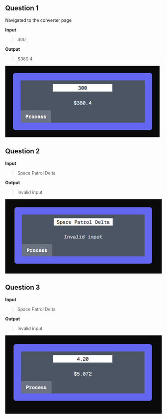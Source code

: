## Question 1
Navigated to the converter page

**Input**
> 300

**Output**
> $380.4

![Image of results showing input of "300" converter to "$380.4"](Question1.png)

## Question 2

**Input**
> Space Patrol Delta

**Output**
> Invalid input

![Image of results showing input of "Space Patrol Delta" causing an error "Invalid Input"](Question2.png)

## Question 3

**Input**
> Space Patrol Delta

**Output**
> Invalid input

![Image of results showing input of "4.20" causing an error "$5.072"](Question3.png)




